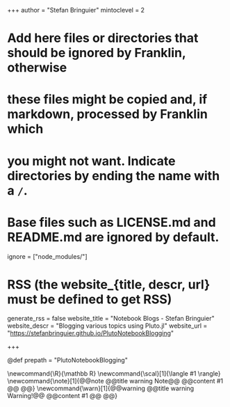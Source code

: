 <!--
Add here global page variables to use throughout your website.
-->
+++
author = "Stefan Bringuier"
mintoclevel = 2


# Add here files or directories that should be ignored by Franklin, otherwise
# these files might be copied and, if markdown, processed by Franklin which
# you might not want. Indicate directories by ending the name with a `/`.
# Base files such as LICENSE.md and README.md are ignored by default.
ignore = ["node_modules/"]

# RSS (the website_{title, descr, url} must be defined to get RSS)
generate_rss =  false
website_title = "Notebook Blogs - Stefan Bringuier"
website_descr = "Blogging various topics using Pluto.jl"
website_url   = "https://stefanbringuier.github.io/PlutoNotebookBlogging"


+++

@def prepath = "PlutoNotebookBlogging"



<!--
Add here global latex commands to use throughout your pages.
-->
\newcommand{\R}{\mathbb R}
\newcommand{\scal}[1]{\langle #1 \rangle}
\newcommand{\note}[1]{@@note @@title warning Note@@ @@content #1 @@ @@} \newcommand{\warn}[1]{@@warning @@title warning Warning!@@ @@content #1 @@ @@}